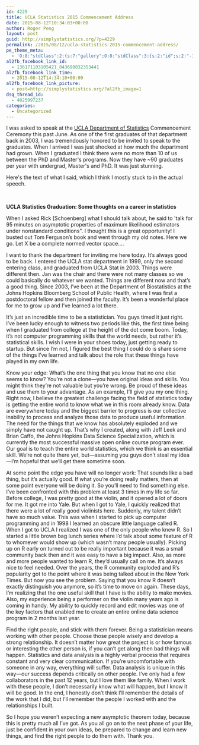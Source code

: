 ```yaml
---
id: 4229
title: UCLA Statistics 2015 Commencement Address
date: 2015-08-12T10:34:03+00:00
author: Roger Peng
layout: post
guid: http://simplystatistics.org/?p=4229
permalink: /2015/08/12/ucla-statistics-2015-commencement-address/
pe_theme_meta:
  - 'O:8:"stdClass":2:{s:7:"gallery";O:8:"stdClass":3:{s:2:"id";s:2:"-1";s:5:"width";s:0:"";s:6:"height";s:0:"";}s:5:"video";O:8:"stdClass":1:{s:2:"id";s:2:"-1";}}'
al2fb_facebook_link_id:
  - 136171103105421_843690832353441
al2fb_facebook_link_time:
  - 2015-08-12T14:34:10+00:00
al2fb_facebook_link_picture:
  - post=http://simplystatistics.org/?al2fb_image=1
dsq_thread_id:
  - 4025997237
categories:
  - Uncategorized
---
```

I was asked to speak at the [UCLA Department of Statistics](http://www.stat.ucla.edu) Commencement Ceremony this past June. As one of the first graduates of that department back in 2003, I was tremendously honored to be invited to speak to the graduates. When I arrived I was just shocked at how much the department had grown. When I graduated I think there were no more than 10 of us between the PhD and Master's programs. Now they have ~90 graduates per year with undergrad, Master's and PhD. It was just stunning.

Here's the text of what I said, which I think I mostly stuck to in the actual speech.

&nbsp;

**UCLA Statistics Graduation: Some thoughts on a career in statistics**

When I asked Rick [Schoenberg] what I should talk about, he said to 'talk for 95 minutes on asymptotic properties of maximum likelihood estimators under nonstandard conditions". I thought this is a great opportunity! I busted out Tom Ferguson’s book and went through my old notes. Here we go. Let X be a complete normed vector space….

I want to thank the department for inviting me here today. It’s always good to be back. I entered the UCLA stat department in 1999, only the second entering class, and graduated from UCLA Stat in 2003. Things were different then. Jan was the chair and there were not many classes so we could basically do whatever we wanted. Things are different now and that’s a good thing. Since 2003, I’ve been at the Department of Biostatistics at the Johns Hopkins Bloomberg School of Public Health, where I was first a postdoctoral fellow and then joined the faculty. It’s been a wonderful place for me to grow up and I’ve learned a lot there.

It’s just an incredible time to be a statistician. You guys timed it just right. I’ve been lucky enough to witness two periods like this, the first time being when I graduated from college at the height of the dot come boom. Today, it’s not computer programming skills that the world needs, but rather it’s statistical skills. I wish I were in your shoes today, just getting ready to startup. But since I’m not, I figured the best thing I could do is share some of the things I’ve learned and talk about the role that these things have played in my own life.

Know your edge: What’s the one thing that you know that no one else seems to know? You’re not a clone—you have original ideas and skills. You might think they’re not valuable but you’re wrong. Be proud of these ideas and use them to your advantage. As an example, I’ll give you my one thing. Right now, I believe the greatest challenge facing the field of statistics today is getting the entire world to know what we in this room already know. Data are everywhere today and the biggest barrier to progress is our collective inability to process and analyze those data to produce useful information. The need for the things that we know has absolutely exploded and we simply have not caught up. That’s why I created, along with Jeff Leek and Brian Caffo, the Johns Hopkins Data Science Specialization, which is currently the most successful massive open online course program ever. Our goal is to teach the entire world statistics, which we think is an essential skill. We’re not quite there yet, but—assuming you guys don’t steal my idea—I’m hopeful that we’ll get there sometime soon.

At some point the edge you have will no longer work: That sounds like a bad thing, but it’s actually good. If what you’re doing really matters, then at some point everyone will be doing it. So you’ll need to find something else. I’ve been confronted with this problem at least 3 times in my life so far. Before college, I was pretty good at the violin, and it opened a lot of doors for me. It got me into Yale. But when I got to Yale, I quickly realized that there were a lot of really good violinists here. Suddenly, my talent didn’t have so much value. This was when I started to pick up computer programming and in 1998 I learned an obscure little language called R. When I got to UCLA I realized I was one of the only people who knew R. So I started a little brown bag lunch series where I’d talk about some feature of R to whomever would show up (which wasn’t many people usually). Picking up on R early on turned out to be really important because it was a small community back then and it was easy to have a big impact. Also, as more and more people wanted to learn R, they’d usually call on me. It’s always nice to feel needed. Over the years, the R community exploded and R’s popularity got to the point where it was being talked about in the New York Times. But now you see the problem. Saying that you know R doesn’t exactly distinguish you anymore, so it’s time to move on again. These days, I’m realizing that the one useful skill that I have is the ability to make movies. Also, my experience being a performer on the violin many years ago is coming in handy. My ability to quickly record and edit movies was one of the key factors that enabled me to create an entire online data science program in 2 months last year.

Find the right people, and stick with them forever. Being a statistician means working with other people. Choose those people wisely and develop a strong relationship. It doesn’t matter how great the project is or how famous or interesting the other person is, if you can’t get along then bad things will happen. Statistics and data analysis is a highly verbal process that requires constant and very clear communication. If you’re uncomfortable with someone in any way, everything will suffer. Data analysis is unique in this way—our success depends critically on other people. I’ve only had a few collaborators in the past 12 years, but I love them like family. When I work with these people, I don’t necessarily know what will happen, but I know it will be good. In the end, I honestly don’t think I’ll remember the details of the work that I did, but I’ll remember the people I worked with and the relationships I built.

So I hope you weren’t expecting a new asymptotic theorem today, because this is pretty much all I’ve got. As you all go on to the next phase of your life, just be confident in your own ideas, be prepared to change and learn new things, and find the right people to do them with. Thank you.